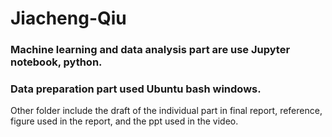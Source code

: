 # Jiacheng-Qiu
### Machine learning and data analysis part are use Jupyter notebook, python.<br/>
### Data preparation part used Ubuntu bash windows.<br/>
Other folder include the draft of the individual part in final report, reference, figure used in the report, and the ppt used in the video.
